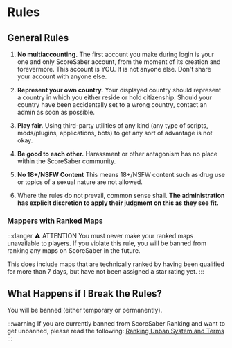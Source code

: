 # Rules

## General Rules

1. **No multiaccounting.** The first account you make during login is your one and only ScoreSaber account, from the moment of its creation and forevermore. This account is YOU. It is not anyone else. Don't share your account with anyone else.

2. **Represent your own country.** Your displayed country should represent a country in which you either reside or hold citizenship. Should your country have been accidentally set to a wrong country, contact an admin as soon as possible.

3. **Play fair.** Using third-party utilities of any kind (any type of scripts, mods/plugins, applications, bots) to get any sort of advantage is not okay.

4. **Be good to each other.** Harassment or other antagonism has no place within the ScoreSaber community.

5. **No 18+/NSFW Content** This means 18+/NSFW content such as drug use or topics of a sexual nature are not allowed.

6. Where the rules do not prevail, common sense shall. **The administration has explicit discretion to apply their judgment on this as they see fit.**

### Mappers with Ranked Maps

:::danger ⚠️ ATTENTION
You must never make your ranked maps unavailable to players. If you violate this rule, you will be banned from ranking any maps on ScoreSaber in the future.

This does include maps that are technically ranked by having been qualified for more than 7 days, but have not been assigned a star rating yet.
:::

## What Happens if I Break the Rules?  

You will be banned (either temporary or permanently).

:::warning If you are currently banned from ScoreSaber Ranking and want to get unbanned, please read the following:
[Ranking Unban System and Terms](./ranking/ranking-unban-system-and-terms.md)
:::
